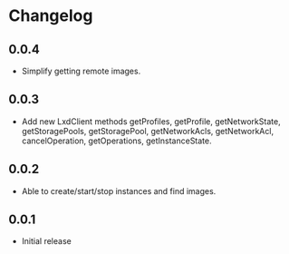 # Changelog

## 0.0.4

* Simplify getting remote images.

## 0.0.3

* Add new LxdClient methods getProfiles, getProfile, getNetworkState, getStoragePools, getStoragePool, getNetworkAcls, getNetworkAcl, cancelOperation, getOperations, getInstanceState.

## 0.0.2

* Able to create/start/stop instances and find images.

## 0.0.1

* Initial release
